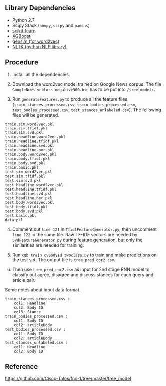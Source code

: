 ## Library Dependencies
* Python 2.7
* Scipy Stack (`numpy`, `scipy` and `pandas`)
* [scikit-learn](http://scikit-learn.org/stable/)
* [XGBoost](http://xgboost.readthedocs.io/en/latest/)
* [gensim (for word2vec)](https://radimrehurek.com/gensim/)
* [NLTK (python NLP library)](http://www.nltk.org)

## Procedure
1. Install all the dependencies.

2. Download the word2vec model trained on Google News corpus. The file ```GoogleNews-vectors-negative300.bin``` has to be put into ```/tree_model/```.

3. Run ```generateFeatures.py``` to produce all the feature files (```train_stances_processed.csv```, ```train_bodies_processed.csv```, ```test_bodies_processed.csv```, ```test_stances_unlabeled.csv```). The following files will be generated.

```
train.sim.word2vec.pkl
train.sim.tfidf.pkl
train.sim.svd.pkl
train.headline.word2vec.pkl
train.headline.tfidf.pkl
train.headline.svd.pkl
train.headline.ner.pkl
train.body.word2vec.pkl
train.body.tfidf.pkl
train.body.svd.pkl
train.basic.pkl
test.sim.word2vec.pkl
test.sim.tfidf.pkl
test.sim.svd.pkl
test.headline.word2vec.pkl
test.headline.tfidf.pkl
test.headline.svd.pkl
test.headline.ner.pkl
test.body.word2vec.pkl
test.body.tfidf.pkl
test.body.svd.pkl
test.basic.pkl
data.pkl
```

4. Comment out ```line 121``` in ```TfidfFeatureGenerator.py```, then uncomment ```line 122``` in the same file. Raw TF-IDF vectors are needed by ```SvdFeatureGenerator.py``` during feature generation, but only the similarities are needed for training.

5. Run ```xgb_train_cvBodyId_twoclass.py``` to train and make predictions on the test set. The output file is ```tree_pred_cor2.csv```.

6. Then use ```tree_pred_cor2.csv``` as input for 2nd stage RNN model to classify out agree, disagree and discuss stances for each query and article pair. 

Some notes about input data format.
```
train_stances_processed.csv : 
	col1: Headline
	col2: Body ID
	col3: Stance
train_bodies_processed.csv :
	col1: Body ID
	col2: articleBody
test_bodies_processed.csv :
	col1: Body ID
	col2: articleBody
test_stances_unlabeled.csv :
	col1: Headline
	col2: Body ID
```

## Reference

https://github.com/Cisco-Talos/fnc-1/tree/master/tree_model
